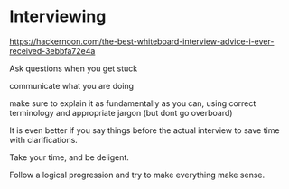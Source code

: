 # Interviewing
https://hackernoon.com/the-best-whiteboard-interview-advice-i-ever-received-3ebbfa72e4a

Ask questions when you get stuck

communicate what you are doing

make sure to explain it as fundamentally as you can, using correct terminology and appropriate jargon (but dont go overboard)

It is even better if you say things before the actual interview to save time with clarifications.

Take your time, and be deligent.

Follow a logical progression and try to make everything make sense.
